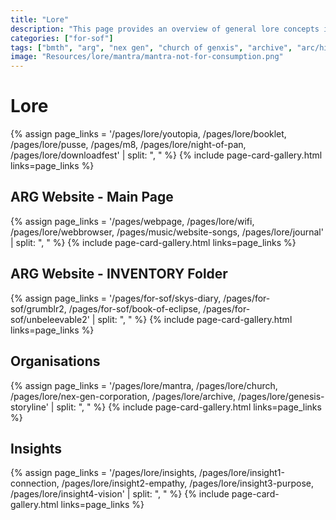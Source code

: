 ```yaml
---
title: "Lore"
description: "This page provides an overview of general lore concepts in the ARG."
categories: ["for-sof"]
tags: ["bmth", "arg", "nex gen", "church of genxis", "archive", "arc/hive", "mantra", "cult", "youtopia"]
image: "Resources/lore/mantra/mantra-not-for-consumption.png"
---
```


# Lore 

{% assign page_links = '/pages/lore/youtopia, /pages/lore/booklet, /pages/lore/pusse, /pages/m8, /pages/lore/night-of-pan, /pages/lore/downloadfest' | split: ", " %}
{% include page-card-gallery.html links=page_links %}

## ARG Website - Main Page

{% assign page_links = '/pages/webpage, /pages/lore/wifi, /pages/lore/webbrowser, /pages/music/website-songs, /pages/lore/journal' | split: ", " %}
{% include page-card-gallery.html links=page_links %}

## ARG Website - INVENTORY Folder

{% assign page_links = '/pages/for-sof/skys-diary, /pages/for-sof/grumblr2, /pages/for-sof/book-of-eclipse, /pages/for-sof/unbeleevable2' | split: ", " %}
{% include page-card-gallery.html links=page_links %}

## Organisations

{% assign page_links = '/pages/lore/mantra, /pages/lore/church, /pages/lore/nex-gen-corporation, /pages/lore/archive, /pages/lore/genesis-storyline' | split: ", " %}
{% include page-card-gallery.html links=page_links %}

## Insights

{% assign page_links = '/pages/lore/insights, /pages/lore/insight1-connection, /pages/lore/insight2-empathy, /pages/lore/insight3-purpose, /pages/lore/insight4-vision' | split: ", " %}
{% include page-card-gallery.html links=page_links %}